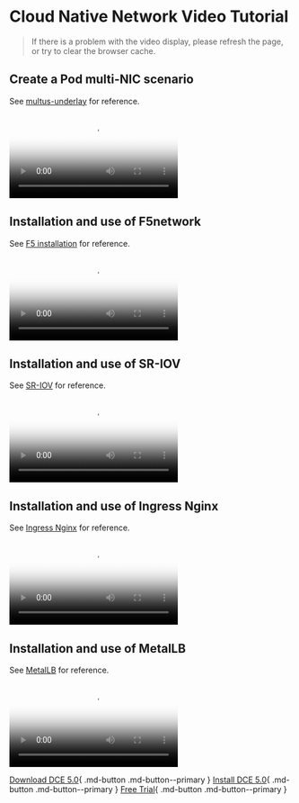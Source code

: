 # Cloud Native Network Video Tutorial

> If there is a problem with the video display, please refresh the page, or try to clear the browser cache.

## Create a Pod multi-NIC scenario

See [multus-underlay](../network/modules/multus-underlay/index.md) for reference.

<div class="responsive-video-container">
<video controls src="https://harbor-test2.cn-sh2.ufileos.com/docs/videos/pod-cnis.mp4" preload="metadata" poster="images/net-cnis.png"></video>
</div>

## Installation and use of F5network

See [F5 installation](../network/modules/f5networks/install.md) for reference.

<div class="responsive-video-container">
<video controls src="https://harbor-test2.cn-sh2.ufileos.com/docs/videos/f5network.mp4" preload="metadata" poster="images/net-f5.png"></video>
</div>

## Installation and use of SR-IOV

See [SR-IOV](../network/modules/multus-underlay/sriov.md) for reference.

<div class="responsive-video-container">
<video controls src="https://harbor-test2.cn-sh2.ufileos.com/docs/videos/SR-IOV.mp4" preload="metadata" poster="images/net-sriov.png"></video>
</div>

## Installation and use of Ingress Nginx

See [Ingress Nginx](../network/modules/ingress-nginx/index.md) for reference.

<div class="responsive-video-container">
<video controls src="https://harbor-test2.cn-sh2.ufileos.com/docs/videos/ingress-nginx.mp4" preload="metadata" poster="images/net-nginx.png"></video>
</div>

## Installation and use of MetalLB

See [MetalLB](../network/modules/metallb/index.md) for reference.

<div class="responsive-video-container">
<video controls src="https://harbor-test2.cn-sh2.ufileos.com/docs/videos/MetalLB.mp4" preload="metadata" poster="images/net-metallb.png"></video>
</div>

[Download DCE 5.0](../download/index.md){ .md-button .md-button--primary }
[Install DCE 5.0](../install/index.md){ .md-button .md-button--primary }
[Free Trial](../dce/license0.md){ .md-button .md-button--primary }
